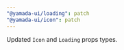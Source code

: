 ```yaml
---
"@yamada-ui/loading": patch
"@yamada-ui/icon": patch
---
```


Updated `Icon` and `Loading` props types.
